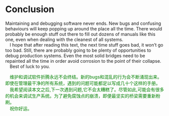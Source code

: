 # Conclusion
Maintaining and debugging software never ends. New bugs and confusing behaviours will
keep popping up around the place all the time. There would probably be enough stuff out
there to fill out dozens of manuals like this one, even when dealing with the cleanest of all
systems.
<br>&emsp;I hope that after reading this text, the next time stuff goes bad, it won’t go too bad.
Still, there are probably going to be plenty of opportunities to debug production systems.
Even the most solid bridges need to be repainted all the time in order avoid corrosion to
the point of their collapse.
<br>&emsp;Best of luck to you.
<p></p> <font color="green">
&emsp;维护和调试软件折腾永远不会终结。新的bugs和混乱的行为会不断涌现出来。即使在管理最干净的所有系统，遇到的问题可能都足以写成几十个这样的手册。<br>
&emsp;我希望阅读本文之后,下一次遇到问题,它不会太糟糕了。尽管如此,可能会有很多的机会来调试生产系统。为了避免腐蚀点的崩溃，即便最坚实的桥梁需要重新粉刷。<br>
&emsp;祝你好运。
</font> <p></p>
